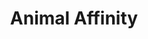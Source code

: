 ---
title: "Animal Affinity"

feat:
  types: ["General"]
  benefit: |
    You get a +2 bonus on all {% skill_link handle-animal %} checks and {% skill_link ride %} checks.
---